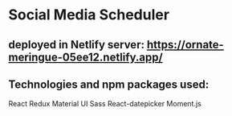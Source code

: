 # Social Media Scheduler

## deployed in Netlify server: https://ornate-meringue-05ee12.netlify.app/

## Technologies and npm packages used:
React
Redux
Material UI
Sass
React-datepicker
Moment.js
